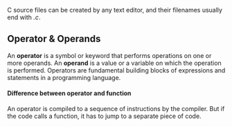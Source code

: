 C source files can be created by any text editor, and their filenames usually end with *.c*.

## Operator & Operands
An **operator** is a symbol or keyword that performs operations on one or more operands.
An **operand** is a value or a variable on which the operation is performed.
Operators are fundamental building blocks of expressions and statements in a programming language.
#### Difference between operator and function
An operator is compiled to a sequence of instructions by the compiler. But if the code calls a function, it has to jump to a separate piece of code.